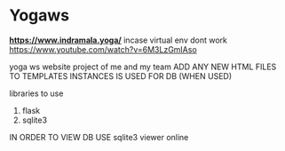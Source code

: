 # Yogaws

****https://www.indramala.yoga/****
incase virtual env dont work
https://www.youtube.com/watch?v=6M3LzGmIAso

yoga ws website project of me and my team 
ADD ANY NEW HTML FILES TO TEMPLATES
INSTANCES IS USED FOR DB (WHEN USED)

libraries to use
1. flask
2. sqlite3

IN ORDER TO VIEW DB USE sqlite3 viewer online

